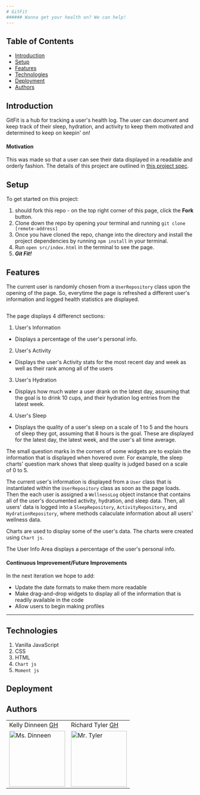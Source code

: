 ```yaml
---
# GitFit
###### Wanna get your health on? We can help! 
---
```


## Table of Contents
* [Introduction](#introduction)
* [Setup](#setup)
* [Features](#features)
* [Technologies](#technologies)
* [Deployment](#deployment)
* [Authors](#authors)

## Introduction

GitFit is a hub for tracking a user's health log. The user can document and keep track of their sleep, hydration, and activity to keep them motivated and determined to keep on keepin' on! 

#### Motivation

This was made so that a user can see their data displayed in a readable and orderly fashion. The details of this project are outlined in [this project spec](http://frontend.turing.io/projects/fitlit.html). 

## Setup

To get started on this project: 

1. should fork this repo - on the top right corner of this page, click the **Fork** button.
2. Clone down the repo by opening your terminal and running `git clone [remote-address]`
3. Once you have cloned the repo, change into the directory and install the project dependencies by running `npm install` in your terminal.
4. Run `open src/index.html` in the terminal to see the page. 
5. _**Git Fit!**_

## Features

The current user is randomly chosen from a `UserRepository` class upon the opening of the page. So, everytime the page is refreshed a different user's information and logged health statistics are displayed. 

<p align = "center">
<img src="">
</p>

The page displays 4 differenct sections: 
1. User's Information
* Displays a percentage of the user's personal info.
2. User's Activity
* Displays the user's Activity stats for the most recent day and week as well as their rank among all of the users
3. User's Hydration
* Displays how much water a user drank on the latest day, assuming that the goal is to drink 10 cups, and their hydration log entries from the latest week.
4. User's Sleep
* Displays the quality of a user's sleep on a scale of 1 to 5 and the hours of sleep they got, assuming that 8 hours is the goal. These are displayed for the latest day, the latest week, and the user's all time average. 

The small question marks in the corners of some widgets are to explain the information that is displayed when hovered over. For example, the sleep charts' question mark shows that sleep quality is judged based on a scale of 0 to 5. 

The current user's information is displayed from a `User` class that is instantiated within the `UserRepository` class as soon as the page loads. Then the each user is assigned a `WellnessLog` object instance that contains all of the user's documented activity, hydration, and sleep data. Then, all users' data is logged into a `SleepRepository`, `ActivityRepository`, and `HydrationRepository`, where methods calaculate information about all users' wellness data. 

Charts are used to display some of the user's data. The charts were created using `Chart js`.

The User Info Area displays a percentage of the user's personal info.


#### 

#### Continuous Improvement/Future Improvements
 In the next iteration we hope to add:
  * Update the date formats to make them more readable
  * Make drag-and-drop widgets to display all of the information that is readily available in the code 
  * Allow users to begin making profiles
---

## Technologies

1. Vanilla JavaScript
2. CSS 
3. HTML
4. `Chart js`
5. `Moment js`

## Deployment

####

## Authors
<table>
    <tr>
        <td> Kelly Dinneen <a href="https://github.com/kellydinneen">GH</td>
        <td> Richard Tyler <a href="https://github.com/richardltyler">GH</td>
    </tr>
<td><img src="https://avatars3.githubusercontent.com/u/70412553?s=400&u=6889ab0a2470a8c4d85c90de53761b160bb9fea6&v=4" alt="Ms. Dinneen"
 width="150" height="auto" /></td>
 <td><img src="https://avatars3.githubusercontent.com/u/70095063?s=460&u=39c274f1a2fbb88cc013de61aa8307596a988255&v=4" alt="Mr. Tyler"
 width="150" height="auto" /></td>
</table>



